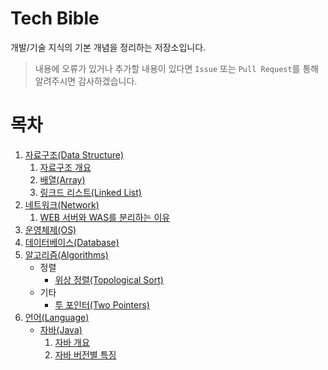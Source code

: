 # Tech Bible

개발/기술 지식의 기본 개념을 정리하는 저장소입니다.

> 내용에 오류가 있거나 추가할 내용이 있다면 `Issue` 또는 `Pull Request`를 통해 알려주시면 감사하겠습니다.

# 목차

1. [자료구조(Data Structure)](./Data-Structure/)
   1. [자료구조 개요](./Data-Structure/contents/Datastructure-overview.md)
   2. [배열(Array)](./Data-Structure/contents/Arrays.md)
   3. [링크드 리스트(Linked List)](./Data-Structure/contents/Linked-List.md)
2. [네트워크(Network)](./Network/)
   1. [WEB 서버와 WAS를 분리하는 이유](./Network/contents/Reasons-for-separating-the-WEB-Server-and-WAS.md)
3. [운영체제(OS)](./Operating-System/)
4. [데이터베이스(Database)](./Database/)
5. [알고리즘(Algorithms)](./Algorithms/)
   - 정렬
     - [위상 정렬(Topological Sort)](./contents/Topological-Sort.md)
   - 기타
     - [투 포인터(Two Pointers)](./Algorithms/contents/Two-Pointers.md)
6. [언어(Language)](./Language/)
   - [자바(Java)](./Language/Java/)
     1. [자바 개요](./Language/Java/contents/Java-Overview.md)
     2. [자바 버전별 특징](./Language/Java/contents/Java-feature-by-version.md)

